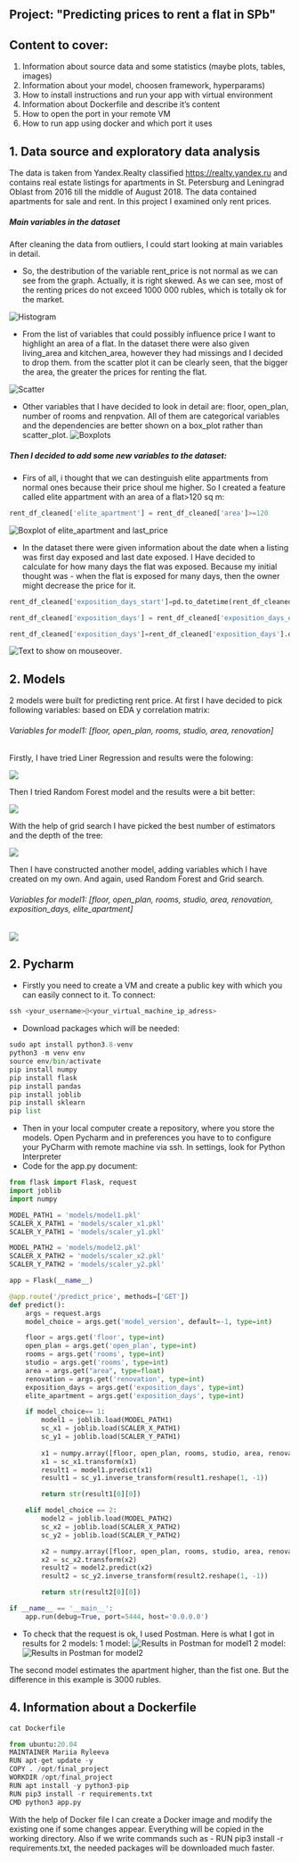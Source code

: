 ## Project: "Predicting prices to rent a flat in SPb"
## Content to cover:
1. Information about source data and some statistics (maybe plots, tables, images)
2. Information about your model, choosen framework, hyperparams) 
3. How to install instructions and run your app with virtual environment
4. Information about Dockerfile and describe it’s content
5. How to open the port in your remote VM
6. How to run app using docker and which port it uses

## 1. Data source and exploratory data analysis
The data is taken from Yandex.Realty classified https://realty.yandex.ru and contains real estate listings for apartments in St. Petersburg and Leningrad Oblast from 2016 till the middle of August 2018. The data contained apartments for sale and rent. In this project I examined only rent prices.

##### Main variables in the dataset
After cleaning the data from outliers, I could start looking at main variables in detail. 
- So, the destribution of the variable rent_price is not normal as we can see from the graph. Actually, it is right skewed. As we can see, most of the renting prices do not exceed 1000 000 rubles, which is totally ok for the market.

![Histogram](https://sun9-45.userapi.com/s/v1/if2/lT3DRLGnmv-TZs3njEVfAX9o1UkOJBYscnK3ejJotWNWe4S74v_VhXIMlpUHCVZzw9-9yxQRA70aX22SqzEb2kXT.jpg?size=535x291&quality=95&type=album)
- From the list of variables that could possibly influence price I want to highlight an area of a flat. In the dataset there were also given living_area and kitchen_area, however they had missings and I decided to drop them. from the scatter plot it can be clearly seen, that the bigger the area, the greater the prices for renting the flat.

![Scatter](https://sun9-75.userapi.com/s/v1/if2/DCfhmL68fn9RXZHIetn6rLGGoyaOy0eTbOS2mlLDuMFDeqcsQ5txeSzfL0ZRNyrHNoqBuoACBIFUjOaqtH2K3Da9.jpg?size=475x302&quality=95&type=album)
- Other variables that I have decided to look in detail are: floor, open_plan, number of rooms and renpvation. All of them are categorical variables and the dependencies are better shown on a box_plot rather than scatter_plot.
![Boxplots](https://sun9-78.userapi.com/s/v1/if2/vgUy-30Jd30nb86RsMLcoycsedV6j7vBHIRqGnyusk0ObG-0ZIGx2F8u-gyCUl9_ZMHRxG5wNZ7IenW7tzd0LX38.jpg?size=790x270&quality=95&type=album)

##### Then I decided to add some new variables to the dataset:
- Firs of all, i thought that we can destinguish elite appartments from normal ones because their price shoul me higher. So I created a feature called elite appartment with an area of a flat>120 sq m:
```python
rent_df_cleaned['elite_apartment'] = rent_df_cleaned['area']>=120
```
![Boxplot of elite_apartment and last_price](https://sun9-54.userapi.com/s/v1/if2/kR6tL2wuZBwoNdqsM0-MT5S3m0wlv4oSF0jbpnb59KDvD-P56htI38WS61jzR32OsbHFuDP9Gr3gR4SLL9xKrgw3.jpg?size=421x266&quality=95&type=album)

- In the dataset there were given information about the date when a listing was first day exposed and last date exposed. I Have decided to calculate for how many days the flat was exposed. Because my initial thought was  - when the flat is exposed for many days, then the owner might decrease the price for it.
```python
rent_df_cleaned['exposition_days_start']=pd.to_datetime(rent_df_cleaned['first_day_exposition'], format='%Y-%m-%d')

rent_df_cleaned['exposition_days'] = rent_df_cleaned['exposition_days_end']-rent_df_cleaned['exposition_days_start']

rent_df_cleaned['exposition_days']=rent_df_cleaned['exposition_days'].dt.days
```
![](https://sun9-21.userapi.com/s/v1/if2/mQNKPpMkqi3XncvRq4nK_chh5ExpmQtlrpcnoc9uIDiuNenp6xXmwKqyTavOv4H2MjOO3FJ1lWZb27evveRv6cFS.jpg?size=419x272&quality=95&type=album "Text to show on mouseover").

## 2. Models
2 models were built for predicting rent price. 
At first I have decided to pick following variables: based on EDA y correlation matrix: 
###### Variables for model1: [floor, open_plan, rooms, studio, area, renovation]

Firstly, I have tried Liner Regression and results were the folowing:

![](https://sun9-87.userapi.com/s/v1/if2/gZCra4JtRZV5is16XicIo1dX6itxdaCgchBf342ZiDzxDp7cuAf6YTaEvYSdVJGJP85xPTNbMXsyKxzh5hQ6FJJZ.jpg?size=218x56&quality=95&type=album)

Then I tried Random Forest model and the results were a bit better:

![](https://sun9-16.userapi.com/s/v1/if2/JRieR60x_rAZuPrANlaav04bzGlQM_HQHe6b3LQXpmyNgDbrVzPMze4apB7NKbjPSG1OMA_aXr86rdAQ8oKrTeuA.jpg?size=229x56&quality=95&type=album)

With the help of grid search I have picked the best number of estimators and the depth of the tree:

![](https://sun9-20.userapi.com/s/v1/if2/iUNSBRSblC3h9KClCbeYSbTVAcs0XvNApyXlcsf8Q4jUi9AeyRWmQH4BaccwXKAPVVVinJwq0ln2hOr2fC8NIFtz.jpg?size=806x250&quality=95&type=album)

Then I have constructed another model, adding variables which I have created on my own. And again, used Random Forest and Grid search.
###### Variables for model1: [floor, open_plan, rooms, studio, area, renovation, exposition_days, elite_apartment]

![](https://sun9-66.userapi.com/s/v1/if2/OizjY43mmDTloTlmUaSqvp6hNrIcgfNnMj76bpdwcaerQaZmNWKMx_UwXoDAP5oozDJkdQimt6Va9QB7Am7rd1Oj.jpg?size=801x254&quality=95&type=album)

## 2. Pycharm
- Firstly you need to create a VM and create a public key with which you can easily connect to it. To connect: 
```python
ssh <your_username>@<your_virtual_machine_ip_adress>
```
- Download packages which will be needed:
```python
sudo apt install python3.8-venv
python3 -m venv env
source env/bin/activate
pip install numpy
pip install flask
pip install pandas
pip install joblib
pip install sklearn
pip list
```
- Then in your local computer create a repository, where you store the models. Open Pycharm and in preferences you have to to configure your PyCharm with remote machine via ssh. In settings, look for Python Interpreter
- Code for the app.py document:
```python
from flask import Flask, request
import joblib
import numpy

MODEL_PATH1 = 'models/model1.pkl'
SCALER_X_PATH1 = 'models/scaler_x1.pkl'
SCALER_Y_PATH1 = 'models/scaler_y1.pkl'

MODEL_PATH2 = 'models/model2.pkl'
SCALER_X_PATH2 = 'models/scaler_x2.pkl'
SCALER_Y_PATH2 = 'models/scaler_y2.pkl'

app = Flask(__name__)

@app.route('/predict_price', methods=['GET'])
def predict():
    args = request.args
    model_choice = args.get('model_version', default=-1, type=int)

    floor = args.get('floor', type=int)
    open_plan = args.get('open_plan', type=int)
    rooms = args.get('rooms', type=int)
    studio = args.get('rooms', type=int)
    area = args.get("area", type=float)
    renovation = args.get('renovation', type=int)
    exposition_days = args.get('exposition_days', type=int)
    elite_apartment = args.get('exposition_days', type=int)

    if model_choice== 1:
        model1 = joblib.load(MODEL_PATH1)
        sc_x1 = joblib.load(SCALER_X_PATH1)
        sc_y1 = joblib.load(SCALER_Y_PATH1)
        
        x1 = numpy.array([floor, open_plan, rooms, studio, area, renovation]).reshape(1, -1)
        x1 = sc_x1.transform(x1)
        result1 = model1.predict(x1)
        result1 = sc_y1.inverse_transform(result1.reshape(1, -1))

        return str(result1[0][0])

    elif model_choice == 2:
        model2 = joblib.load(MODEL_PATH2)
        sc_x2 = joblib.load(SCALER_X_PATH2)
        sc_y2 = joblib.load(SCALER_Y_PATH2)

        x2 = numpy.array([floor, open_plan, rooms, studio, area, renovation, exposition_days, elite_apartment]).reshape(1, -1)
        x2 = sc_x2.transform(x2)
        result2 = model2.predict(x2)
        result2 = sc_y2.inverse_transform(result2.reshape(1, -1))

        return str(result2[0][0])

if __name__ == '__main__':
    app.run(debug=True, port=5444, host='0.0.0.0')
```
- To check that the request is ok, I used Postman. Here is what I got in results for 2 models:
1 model:
![Results in Postman for model1](https://sun9-29.userapi.com/s/v1/if2/gQ6MCt8Oz77BDe2PhZoyzcsRYNokC_ZBX0WbMkNzXO2ukgi420hYyFrcZiOAZBsyDzop2tlK_IvPXvo3WUUKK06F.jpg?size=810x576&quality=95&type=album)
2 model:
![Results in Postman for model2](https://sun9-39.userapi.com/s/v1/if2/iIbLEZ1RziIC1Li4DILFEXKO3mFIEwZ71f-YaWO8zArLrmBxwWz7e1WXFbpP4-I4yWsp3UF_7flKq3WGPfGeWIYC.jpg?size=1072x586&quality=95&type=album)

The second model estimates the apartment higher, than the fist one. But the difference in this example is 3000 rubles.

## 4. Information about a Dockerfile
```python
cat Dockerfile

from ubuntu:20.04
MAINTAINER Mariia Ryleeva
RUN apt-get update -y
COPY . /opt/final_project
WORKDIR /opt/final_project
RUN apt install -y python3-pip
RUN pip3 install -r requirements.txt
CMD python3 app.py
```
With the help of Docker file I can create a Docker image and modify the existing one if some changes appear. Everything will be copied in the working directory. Also if we write commands such as - RUN pip3 install -r requirements.txt, the needed packages will be downloaded much faster.

[//]: # (These are reference links used in the body of this note and get stripped out when the markdown processor does its job. There is no need to format nicely because it shouldn't be seen. Thanks SO - http://stackoverflow.com/questions/4823468/store-comments-in-markdown-syntax)

   [dill]: <https://github.com/joemccann/dillinger>
   [git-repo-url]: <https://github.com/joemccann/dillinger.git>
   [john gruber]: <http://daringfireball.net>
   [df1]: <http://daringfireball.net/projects/markdown/>
   [markdown-it]: <https://github.com/markdown-it/markdown-it>
   [Ace Editor]: <http://ace.ajax.org>
   [node.js]: <http://nodejs.org>
   [Twitter Bootstrap]: <http://twitter.github.com/bootstrap/>
   [jQuery]: <http://jquery.com>
   [@tjholowaychuk]: <http://twitter.com/tjholowaychuk>
   [express]: <http://expressjs.com>
   [AngularJS]: <http://angularjs.org>
   [Gulp]: <http://gulpjs.com>

   [PlDb]: <https://github.com/joemccann/dillinger/tree/master/plugins/dropbox/README.md>
   [PlGh]: <https://github.com/joemccann/dillinger/tree/master/plugins/github/README.md>
   [PlGd]: <https://github.com/joemccann/dillinger/tree/master/plugins/googledrive/README.md>
   [PlOd]: <https://github.com/joemccann/dillinger/tree/master/plugins/onedrive/README.md>
   [PlMe]: <https://github.com/joemccann/dillinger/tree/master/plugins/medium/README.md>
   [PlGa]: <https://github.com/RahulHP/dillinger/blob/master/plugins/googleanalytics/README.md>
